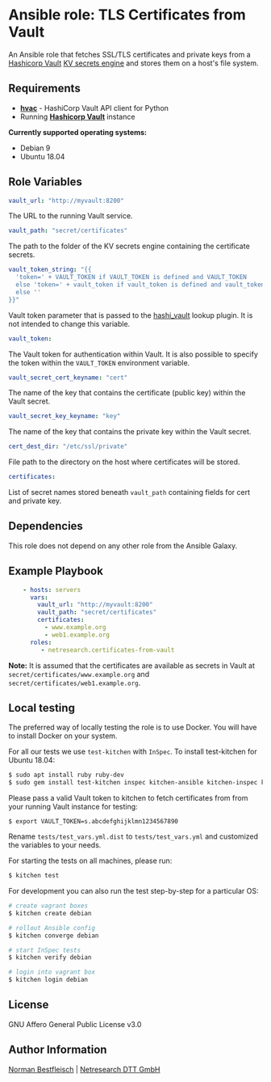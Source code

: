 # Ansible role: TLS Certificates from Vault

An Ansible role that fetches SSL/TLS certificates and private keys from a
[Hashicorp Vault](https://www.vaultproject.io/)
[KV secrets engine](https://www.vaultproject.io/docs/secrets/kv/index.html) and
stores them on a host's file system.


## Requirements

- **[hvac](https://pypi.org/project/hvac/)** - HashiCorp Vault API client for
Python
- Running **[Hashicorp Vault](https://www.vaultproject.io/)** instance

**Currently supported operating systems:**
- Debian 9
- Ubuntu 18.04


## Role Variables

```YAML
vault_url: "http://myvault:8200"
```
The URL to the running Vault service.

```YAML
vault_path: "secret/certificates"
```
The path to the folder of the KV secrets engine containing the certificate secrets.

```YAML
vault_token_string: "{{
  'token=' + VAULT_TOKEN if VAULT_TOKEN is defined and VAULT_TOKEN
  else 'token=' + vault_token if vault_token is defined and vault_token
  else ''
}}"
```
Vault token parameter that is passed to the
[hashi_vault](https://docs.ansible.com/ansible/latest/plugins/lookup/hashi_vault.html)
lookup plugin. It is not intended to change this variable.

```YAML
vault_token:
```
The Vault token for authentication within Vault. It is also possible to specify
the token within the `VAULT_TOKEN` environment variable.

```YAML
vault_secret_cert_keyname: "cert"
```
The name of the key that contains the certificate (public key) within the Vault secret.

```YAML
vault_secret_key_keyname: "key"
```
The name of the key that contains the private key within the Vault secret.

```YAML
cert_dest_dir: "/etc/ssl/private"
```
File path to the directory on the host where certificates will be stored.

```YAML
certificates:
```
List of secret names stored beneath `vault_path` containing fields for cert and private key.


## Dependencies

This role does not depend on any other role from the Ansible Galaxy.


## Example Playbook

```YAML
    - hosts: servers
      vars:
        vault_url: "http://myvault:8200"
        vault_path: "secret/certificates"
        certificates:
          - www.example.org
          - web1.example.org
      roles:
         - netresearch.certificates-from-vault
```
**Note:** It is assumed that the certificates are available as secrets in Vault
at `secret/certificates/www.example.org` and
`secret/certificates/web1.example.org`.


## Local testing
The preferred way of locally testing the role is to use Docker. You will have
to install Docker on your system.

For all our tests we use `test-kitchen` with
`InSpec`. To install test-kitchen for Ubuntu 18.04:
```bash
$ sudo apt install ruby ruby-dev
$ sudo gem install test-kitchen inspec kitchen-ansible kitchen-inspec kitchen-docker
```

Please pass a valid Vault token to kitchen to fetch certificates from from your
running Vault instance for testing:
```
$ export VAULT_TOKEN=s.abcdefghijklmn1234567890
```
Rename `tests/test_vars.yml.dist` to `tests/test_vars.yml` and customized the
variables to your needs.

For starting the tests on all machines, please run:
```bash
$ kitchen test
```

For development you can also run the test step-by-step for a particular OS:
```bash
# create vagrant boxes
$ kitchen create debian

# rollout Ansible config
$ kitchen converge debian

# start InSpec tests
$ kitchen verify debian

# login into vagrant box
$ kitchen login debian
```


## License

GNU Affero General Public License v3.0


## Author Information

[Norman Bestfleisch](https://github.com/Normo) | [Netresearch DTT GmbH](https://www.netresearch.de/)
